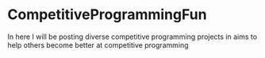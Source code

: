 # CompetitiveProgrammingFun
In here I will be posting diverse competitive programming projects in aims to help others become better at competitive programming
